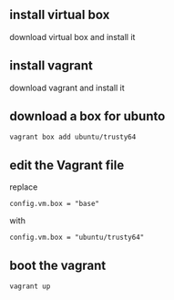 ## install virtual box
download virtual box and install it

## install vagrant
download vagrant and install it

## download a box for ubunto
```
vagrant box add ubuntu/trusty64
```

## edit the Vagrant file

replace
```
config.vm.box = "base"
```
with
```
config.vm.box = "ubuntu/trusty64"
```

## boot the vagrant
```
vagrant up
```
